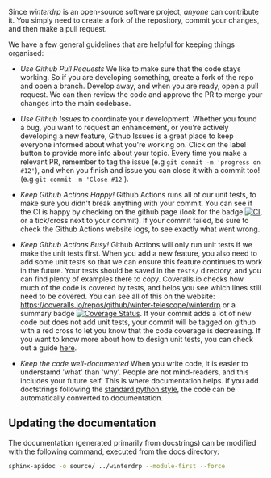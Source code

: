 Since _winterdrp_ is an open-source software project, *anyone* can contribute it. You simply need to create a fork of the repository, commit your changes, and then make a pull request.

We have a few general guidelines that are helpful for keeping things organised:

* *Use Github Pull Requests* We like to make sure that the code stays working. So if you are developing something, create a fork of the repo and open a branch. Develop away, and when you are ready, open a pull request. We can then review the code and approve the PR to merge your changes into the main codebase. 

* *Use Github Issues* to coordinate your development. Whether you found a bug, you want to request an enhancement, or you're actively developing a new feature, Github Issues is a great place to keep everyone informed about what you're working on. Click on the label button to provide more info about your topic. Every time you make a relevant PR, remember to tag the issue (e.g `git commit -m 'progress on #12'`), and when you finish and issue you can close it with a commit too! (e.g `git commit -m 'Close #12`').

* *Keep Github Actions Happy!* Github Actions runs all of our unit tests, to make sure you didn't break anything with your commit. You can see if the CI is happy by checking on the github page (look for the badge [![CI](https://github.com/winter-telescope/winterdrp/actions/workflows/continous_integration.yml/badge.svg)](https://github.com/winter-telescope/winterdrp/actions/workflows/continous_integration.yml), or a tick/cross next to your commit). If your commit failed, be sure to check the Github Actions website logs, to see exactly what went wrong.

* *Keep Github Actions Busy!* Github Actions will only run unit tests if we make the unit tests first. When you add a new feature, you also need to add some unit tests so that we can ensure this feature continues to work in the future. Your tests should be saved in the `tests/` directory, and you can find plenty of examples there to copy. Coveralls.io checks how much of the code is covered by tests, and helps you see which lines still need to be covered. You can see all of this on the website: https://coveralls.io/repos/github/winter-telescope/winterdrp or a summary badge [![Coverage Status](https://coveralls.io/repos/github/winter-telescope/winterdrp/badge.svg?branch=main)](https://coveralls.io/github/winter-telescope/winterdrp?branch=main). If your commit adds a lot of new code but does not add unit tests, your commit will be tagged on github with a red cross to let you know that the code coverage is decreasing. If you want to know more about how to design unit tests, you can check out a guide [here](https://medium.com/swlh/introduction-to-unit-testing-in-python-using-unittest-framework-6faa06cc3ee1).

* *Keep the code well-documented* When you write code, it is easier to understamd 'what' than 'why'. People are not mind-readers, and this includes your future self. This is where documentation helps. If you add doctstrings following the [standard python style](https://peps.python.org/pep-0287/), the code can be automatically converted to documentation.

## Updating the documentation

The documentation (generated primarily from docstrings) can be modified with the following command, executed from the docs directory:

```bash
sphinx-apidoc -o source/ ../winterdrp --module-first --force
```